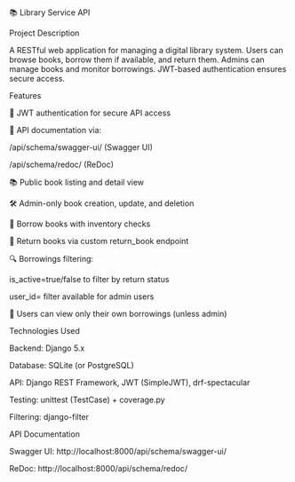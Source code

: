 📚 Library Service API

Project Description

A RESTful web application for managing a digital library system. 
Users can browse books, borrow them if available, and return them. 
Admins can manage books and monitor borrowings. JWT-based authentication ensures secure access.

Features

🔐 JWT authentication for secure API access

📘 API documentation via:

/api/schema/swagger-ui/ (Swagger UI)

/api/schema/redoc/ (ReDoc)

📚 Public book listing and detail view

🛠 Admin-only book creation, update, and deletion

📖 Borrow books with inventory checks

🔁 Return books via custom return_book endpoint

🔍 Borrowings filtering:

is_active=true/false to filter by return status

user_id=<id> filter available for admin users

👤 Users can view only their own borrowings (unless admin)

Technologies Used

Backend: Django 5.x

Database: SQLite (or PostgreSQL)

API: Django REST Framework, JWT (SimpleJWT), drf-spectacular

Testing: unittest (TestCase) + coverage.py

Filtering: django-filter

API Documentation

Swagger UI: http://localhost:8000/api/schema/swagger-ui/

ReDoc: http://localhost:8000/api/schema/redoc/